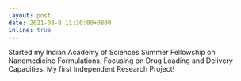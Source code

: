 ```yaml
---
layout: post
date: 2021-08-8 11:30:00+0800
inline: true
---
```


Started my Indian Academy of Sciences Summer Fellowship on Nanomedicine Formulations, Focusing on Drug Loading and Delivery Capacities. 
My first Independent Research Project! 

